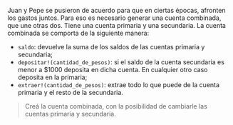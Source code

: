 Juan y Pepe se pusieron de acuerdo para que en ciertas épocas, afronten los gastos juntos. Para eso es necesario generar una cuenta combinada, que une otras dos. Tiene una cuenta primaria y una secundaria. La cuenta combinada se comporta de la siguiente manera:

* `saldo`: devuelve la suma de los saldos de las cuentas primaria y secundaria;
* `depositar!(cantidad_de_pesos)`: si el saldo de la cuenta secundaria es menor a $1000 deposita en dicha cuenta. En cualquier otro caso deposita en la primaria;
* `extraer!(cantidad_de_pesos)`: extrae todo lo que puede de la cuenta primaria y el resto de la secundaria.

> Creá la cuenta combinada, con la posibilidad de cambiarle las cuentas primaria y secundaria.